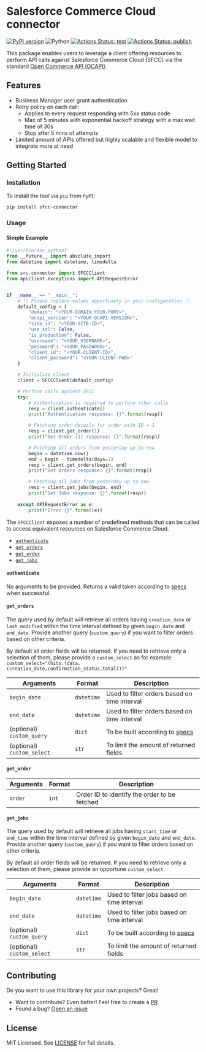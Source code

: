 # Salesforce Commerce Cloud connector
[![PyPI version](https://badge.fury.io/py/sfcc-connector.svg)](https://badge.fury.io/py/sfcc-connector)
![Python](https://img.shields.io/pypi/pyversions/sfcc-connector.svg)
[![Actions Status: test](https://github.com/edro15/sfcc-connector/actions/workflows/test.yml/badge.svg)](https://github.com/edro15/sfcc-connector/actions?query=workflow%3A"Python%20testing")
[![Actions Status: publish](https://github.com/edro15/sfcc-connector/actions/workflows/publish.yml/badge.svg)](https://github.com/edro15/sfcc-connector/actions?query=workflow%3A"Publish%20PyPi")

This package enables users to leverage a client offering resources to perform API calls against Salesforce Commerce Cloud (SFCC) via the standard [Open Commerce API (OCAPI)](https://www.salesforce.com/video/2520463/).

## Features
* Business Manager user grant authentication
* Retry policy on each call:
    * Applies to every request responding with 5xx status code
    * Max of 5 minutes with exponential backoff strategy with a max wait time of 30s 
    * Stop after 5 mins of attempts
* Limited amount of APIs offered but highly scalable and flexible model to integrate more at need

    
## Getting Started
### Installation

To install the tool via `pip` from `PyPI`:

```bash
pip install sfcc-connector
```

### Usage
#### Simple Example

```python
#!/usr/bin/env python3
from __future__ import absolute_import
from datetime import datetime, timedelta

from src.connector import SFCCClient
from apiclient.exceptions import APIRequestError


if __name__ == "__main__":
    # !! Please replace values opportunely in your configuration !!
    default_config = {
        "domain": "<YOUR-DOMAIN:YOUR-PORT>",
        "ocapi_version": "<YOUR-OCAPI-VERSION>",
        "site_id": "<YOUR-SITE-ID>",
        "use_ssl": False,
        "is_production": False,
        "username": "<YOUR_USERNAME>",
        "password": "<YOUR_PASSWORD>",
        "client_id": "<YOUR-CLIENT-ID>",
        "client_password": "<YOUR-CLIENT-PWD>"
    }

    # Initialize client
    client = SFCCClient(default_config)

    # Perform calls against SFCC
    try:
        # Authentication is required to perform other calls
        resp = client.authenticate()
        print("Authentication response: {}".format(resp))

        # Fetching order details for order with ID = 1
        resp = client.get_order(1)
        print("Get Order (1) response: {}".format(resp))

        # Fetching all orders from yesterday up to now
        begin = datetime.now()
        end = begin - timedelta(days=1)
        resp = client.get_orders(begin, end)
        print("Get Orders response: {}".format(resp))

        # Fetching all jobs from yesterday up to now
        resp = client.get_jobs(begin, end)
        print("Get Jobs response: {}".format(resp))
        
    except APIRequestError as e:
        print("Error {}".format(e))
```

The `SFCCClient` exposes a number of predefined methods that can be called to access equivalent resources on Salesforce Commerce Cloud.

* [`authenticate`](https://github.com/edro15/sfcc-connector#authenticate)
* [`get_orders`](https://github.com/edro15/sfcc-connector#get_orders)
* [`get_order`](https://github.com/edro15/sfcc-connector#get_orders)
* [`get_jobs`](https://github.com/edro15/sfcc-connector#get_jobs)

#### `authenticate`
No arguments to be provided. Returns a valid token according to [specs](https://documentation.b2c.commercecloud.salesforce.com/DOC1/index.jsp?topic=%2Fcom.demandware.dochelp%2FOCAPI%2Fcurrent%2Fdata%2FResources%2FLogRequests.html&cp=0_15_4_30) when successful.

#### `get_orders`
The query used by default will retrieve all orders having `creation_date` or `last_modified` within the time interval defined by given `begin_date` and `end_date`. 
Provide another query (`custom_query`) if you want to filter orders based on other criteria.

By default all order fields will be returned. If you need to retrieve only a selection of them, please provide a `custom_select` as for example: `custom_select="(hits.(data.(creation_date,confirmation_status,total)))"`

| **Arguments**              | **Format** | **Description**                                                                                                                                                                                                                                                     |
|----------------------------|------------|---------------------------------------------------------------------------------------------------------------------------------------------------------------------------------------------------------------------------------------------------------------------|
| `begin_date`               | `datetime` | Used to filter orders based on time interval                                                                                                                                                                                                                        |
| `end_date`                 | `datetime` | Used to filter orders based on time interval                                                                                                                                                                                                                        |
| (optional)  `custom_query` | `dict`     | To be built according to [specs](https://documentation.b2c.commercecloud.salesforce.com/DOC1/index.jsp?topic=%2Fcom.demandware.dochelp%2FOCAPI%2Fcurrent%2Fshop%2FDocuments%2FOrderSearchRequest.html&anchor=id635091637)  |
| (optional) `custom_select` | `str`      | To limit the amount of returned fields |


#### `get_order`

| **Arguments** | **Format** | **Description**                           |
|---------------|------------|-------------------------------------------|
| `order`    | `int`      | Order ID to identify the order to be fetched |

#### `get_jobs`
The query used by default will retrieve all jobs having `start_time` or `end_time` within the time interval defined by given `begin_date` and `end_date`. Provide another query (`custom_query`) if you want to filter orders based on other criteria.

By default all order fields will be returned. If you need to retrieve only a selection of them, please provide an opportune `custom_select`

| **Arguments**              | **Format** | **Description**                                                                                                                                                                                                                                                     |
|----------------------------|------------|---------------------------------------------------------------------------------------------------------------------------------------------------------------------------------------------------------------------------------------------------------------------|
| `begin_date`               | `datetime` | Used to filter jobs based on time interval                                                                                                                                                                                                                        |
| `end_date`                 | `datetime` | Used to filter jobs based on time interval                                                                                                                                                                                                                        |
| (optional)  `custom_query` | `dict`     | To be built according to [specs](https://documentation.b2c.commercecloud.salesforce.com/DOC1/index.jsp?topic=%2Fcom.demandware.dochelp%2FOCAPI%2Fcurrent%2Fshop%2FDocuments%2FOrderSearchRequest.html&anchor=id635091637)  |
| (optional) `custom_select` | `str`      | To limit the amount of returned fields |


## Contributing 
Do you want to use this library for your own projects? Great!

* Want to contribute? Even better! Feel free to create a [PR](https://github.com/edro15/sfcc-connector/pulls)
* Found a bug? [Open an issue](https://github.com/edro15/sfcc-connector/issues)

## License
MIT Licensed. See [LICENSE](LICENSE) for full details.
